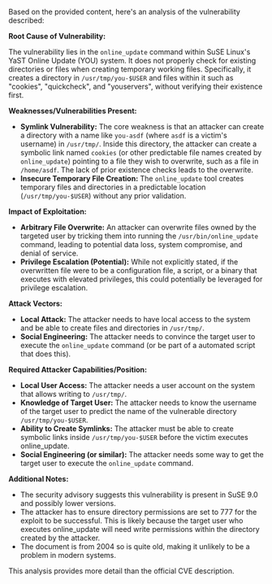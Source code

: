 Based on the provided content, here's an analysis of the vulnerability described:

**Root Cause of Vulnerability:**

The vulnerability lies in the `online_update` command within SuSE Linux's YaST Online Update (YOU) system. It does not properly check for existing directories or files when creating temporary working files. Specifically, it creates a directory in `/usr/tmp/you-$USER` and files within it such as "cookies", "quickcheck", and "youservers", without verifying their existence first.

**Weaknesses/Vulnerabilities Present:**

*   **Symlink Vulnerability:** The core weakness is that an attacker can create a directory with a name like `you-asdf` (where `asdf` is a victim's username) in `/usr/tmp/`. Inside this directory, the attacker can create a symbolic link named `cookies` (or other predictable file names created by `online_update`) pointing to a file they wish to overwrite, such as a file in `/home/asdf`. The lack of prior existence checks leads to the overwrite.
*   **Insecure Temporary File Creation:** The `online_update` tool creates temporary files and directories in a predictable location (`/usr/tmp/you-$USER`) without any prior validation.

**Impact of Exploitation:**

*   **Arbitrary File Overwrite:** An attacker can overwrite files owned by the targeted user by tricking them into running the `/usr/bin/online_update` command, leading to potential data loss, system compromise, and denial of service.
*   **Privilege Escalation (Potential):** While not explicitly stated, if the overwritten file were to be a configuration file, a script, or a binary that executes with elevated privileges, this could potentially be leveraged for privilege escalation.

**Attack Vectors:**

*   **Local Attack:** The attacker needs to have local access to the system and be able to create files and directories in `/usr/tmp/`.
*   **Social Engineering:** The attacker needs to convince the target user to execute the `online_update` command (or be part of a automated script that does this).

**Required Attacker Capabilities/Position:**

*   **Local User Access:** The attacker needs a user account on the system that allows writing to `/usr/tmp/`.
*   **Knowledge of Target User:** The attacker needs to know the username of the target user to predict the name of the vulnerable directory `/usr/tmp/you-$USER`.
*   **Ability to Create Symlinks:** The attacker must be able to create symbolic links inside `/usr/tmp/you-$USER` before the victim executes online_update.
*   **Social Engineering (or similar):** The attacker needs some way to get the target user to execute the `online_update` command.

**Additional Notes:**

*   The security advisory suggests this vulnerability is present in SuSE 9.0 and possibly lower versions.
*   The attacker has to ensure directory permissions are set to 777 for the exploit to be successful. This is likely because the target user who executes online_update will need write permissions within the directory created by the attacker.
*   The document is from 2004 so is quite old, making it unlikely to be a problem in modern systems.

This analysis provides more detail than the official CVE description.